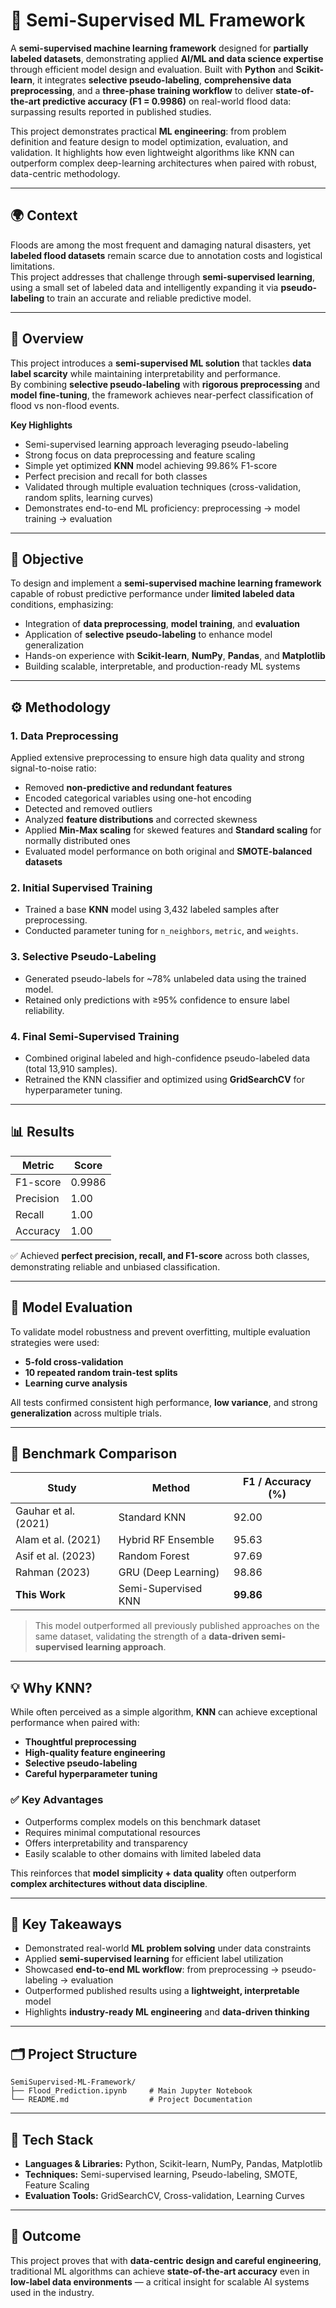 # 🧠 Semi-Supervised ML Framework  

A **semi-supervised machine learning framework** designed for **partially labeled datasets**, demonstrating applied **AI/ML and data science expertise** through efficient model design and evaluation. Built with **Python** and **Scikit-learn**, it integrates **selective pseudo-labeling**, **comprehensive data preprocessing**, and a **three-phase training workflow** to deliver **state-of-the-art predictive accuracy (F1 = 0.9986)** on real-world flood data: surpassing results reported in published studies. 

This project demonstrates practical **ML engineering**: from problem definition and feature design to model optimization, evaluation, and validation. It highlights how even lightweight algorithms like KNN can outperform complex deep-learning architectures when paired with robust, data-centric methodology.

---

## 🌍 Context

Floods are among the most frequent and damaging natural disasters, yet **labeled flood datasets** remain scarce due to annotation costs and logistical limitations.  
This project addresses that challenge through **semi-supervised learning**, using a small set of labeled data and intelligently expanding it via **pseudo-labeling** to train an accurate and reliable predictive model.

---

## 📖 Overview

This project introduces a **semi-supervised ML solution** that tackles **data label scarcity** while maintaining interpretability and performance.  
By combining **selective pseudo-labeling** with **rigorous preprocessing** and **model fine-tuning**, the framework achieves near-perfect classification of flood vs non-flood events.

**Key Highlights**
- Semi-supervised learning approach leveraging pseudo-labeling  
- Strong focus on data preprocessing and feature scaling  
- Simple yet optimized **KNN** model achieving 99.86% F1-score  
- Perfect precision and recall for both classes  
- Validated through multiple evaluation techniques (cross-validation, random splits, learning curves)  
- Demonstrates end-to-end ML proficiency: preprocessing → model training → evaluation  

---

## 🎯 Objective

To design and implement a **semi-supervised machine learning framework** capable of robust predictive performance under **limited labeled data** conditions, emphasizing:  
- Integration of **data preprocessing**, **model training**, and **evaluation**  
- Application of **selective pseudo-labeling** to enhance model generalization  
- Hands-on experience with **Scikit-learn**, **NumPy**, **Pandas**, and **Matplotlib**  
- Building scalable, interpretable, and production-ready ML systems  

---

## ⚙️ Methodology

### **1. Data Preprocessing**
Applied extensive preprocessing to ensure high data quality and strong signal-to-noise ratio:  
- Removed **non-predictive and redundant features**  
- Encoded categorical variables using one-hot encoding  
- Detected and removed outliers  
- Analyzed **feature distributions** and corrected skewness  
- Applied **Min-Max scaling** for skewed features and **Standard scaling** for normally distributed ones  
- Evaluated model performance on both original and **SMOTE-balanced datasets**

### **2. Initial Supervised Training**
- Trained a base **KNN** model using 3,432 labeled samples after preprocessing.  
- Conducted parameter tuning for `n_neighbors`, `metric`, and `weights`.  

### **3. Selective Pseudo-Labeling**
- Generated pseudo-labels for ~78% unlabeled data using the trained model.  
- Retained only predictions with ≥95% confidence to ensure label reliability.  

### **4. Final Semi-Supervised Training**
- Combined original labeled and high-confidence pseudo-labeled data (total 13,910 samples).  
- Retrained the KNN classifier and optimized using **GridSearchCV** for hyperparameter tuning.  

---

## 📊 Results

| Metric     | Score  |
|-------------|---------|
| F1-score    | 0.9986  |
| Precision   | 1.00    |
| Recall      | 1.00    |
| Accuracy    | 1.00    |

✅ Achieved **perfect precision, recall, and F1-score** across both classes, demonstrating reliable and unbiased classification.

---

## 🧪 Model Evaluation

To validate model robustness and prevent overfitting, multiple evaluation strategies were used:  
- **5-fold cross-validation**  
- **10 repeated random train-test splits**  
- **Learning curve analysis**

All tests confirmed consistent high performance, **low variance**, and strong **generalization** across multiple trials.

---

## 🔬 Benchmark Comparison

| Study | Method | F1 / Accuracy (%) |
|-------|---------|------------------|
| Gauhar et al. (2021) | Standard KNN | 92.00 |
| Alam et al. (2021) | Hybrid RF Ensemble | 95.63 |
| Asif et al. (2023) | Random Forest | 97.69 |
| Rahman (2023) | GRU (Deep Learning) | 98.86 |
| **This Work** | Semi-Supervised KNN | **99.86** |

> This model outperformed all previously published approaches on the same dataset, validating the strength of a **data-driven semi-supervised learning approach**.

---

## 💡 Why KNN?

While often perceived as a simple algorithm, **KNN** can achieve exceptional performance when paired with:
- **Thoughtful preprocessing**  
- **High-quality feature engineering**  
- **Selective pseudo-labeling**  
- **Careful hyperparameter tuning**

### ✅ Key Advantages
- Outperforms complex models on this benchmark dataset  
- Requires minimal computational resources  
- Offers interpretability and transparency  
- Easily scalable to other domains with limited labeled data  

This reinforces that **model simplicity + data quality** often outperform **complex architectures without data discipline**.

---

## 🧠 Key Takeaways

- Demonstrated real-world **ML problem solving** under data constraints  
- Applied **semi-supervised learning** for efficient label utilization  
- Showcased **end-to-end ML workflow**: from preprocessing → pseudo-labeling → evaluation  
- Outperformed published results using a **lightweight, interpretable** model  
- Highlights **industry-ready ML engineering** and **data-driven thinking**

---

## 🗂️ Project Structure

```
SemiSupervised-ML-Framework/
├── Flood_Prediction.ipynb     # Main Jupyter Notebook
└── README.md                  # Project Documentation
```

---

## 🧰 Tech Stack

- **Languages & Libraries:** Python, Scikit-learn, NumPy, Pandas, Matplotlib  
- **Techniques:** Semi-supervised learning, Pseudo-labeling, SMOTE, Feature Scaling  
- **Evaluation Tools:** GridSearchCV, Cross-validation, Learning Curves  

---

## 🏁 Outcome

This project proves that with **data-centric design and careful engineering**, traditional ML algorithms can achieve **state-of-the-art accuracy** even in **low-label data environments** — a critical insight for scalable AI systems used in the industry.
